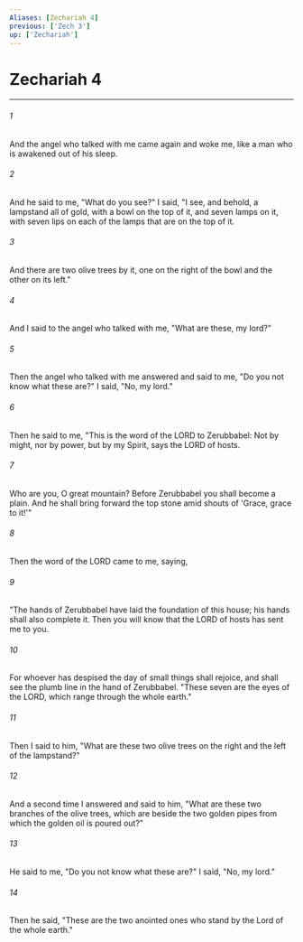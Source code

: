 ```yaml
---
Aliases: [Zechariah 4]
previous: ['Zech 3']
up: ['Zechariah']
---
```

# Zechariah 4

***

 

###### 1 
And the angel who talked with me came again and woke me, like a man who is awakened out of his sleep. 
 

###### 2 
And he said to me, "What do you see?" I said, "I see, and behold, a lampstand all of gold, with a bowl on the top of it, and seven lamps on it, with seven lips on each of the lamps that are on the top of it. 
 

###### 3 
And there are two olive trees by it, one on the right of the bowl and the other on its left." 
 

###### 4 
And I said to the angel who talked with me, "What are these, my lord?" 
 

###### 5 
Then the angel who talked with me answered and said to me, "Do you not know what these are?" I said, "No, my lord." 
 

###### 6 
Then he said to me, "This is the word of the LORD to Zerubbabel: Not by might, nor by power, but by my Spirit, says the LORD of hosts. 
 

###### 7 
Who are you, O great mountain? Before Zerubbabel you shall become a plain. And he shall bring forward the top stone amid shouts of 'Grace, grace to it!'"
 
 

###### 8 
Then the word of the LORD came to me, saying, 
 

###### 9 
"The hands of Zerubbabel have laid the foundation of this house; his hands shall also complete it. Then you will know that the LORD of hosts has sent me to you. 
 

###### 10 
For whoever has despised the day of small things shall rejoice, and shall see the plumb line in the hand of Zerubbabel.
 "These seven are the eyes of the LORD, which range through the whole earth." 
 

###### 11 
Then I said to him, "What are these two olive trees on the right and the left of the lampstand?" 
 

###### 12 
And a second time I answered and said to him, "What are these two branches of the olive trees, which are beside the two golden pipes from which the golden oil is poured out?" 
 

###### 13 
He said to me, "Do you not know what these are?" I said, "No, my lord." 
 

###### 14 
Then he said, "These are the two anointed ones who stand by the Lord of the whole earth."
 
